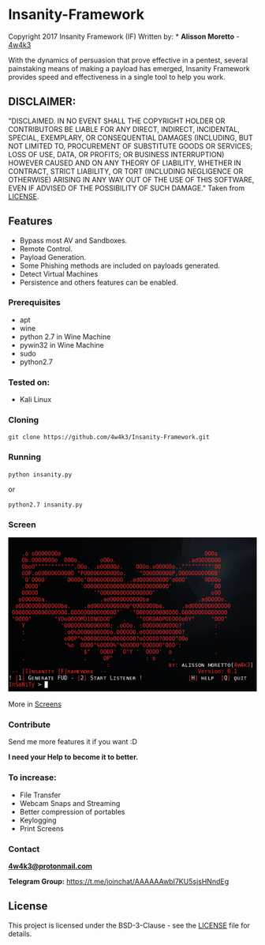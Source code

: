 # Insanity-Framework
Copyright 2017 Insanity Framework (IF)
Written by: * **Alisson Moretto** - [4w4k3](https://github.com/4w4k3)

With the dynamics of persuasion that prove effective in a pentest, several painstaking means of making a payload has emerged, Insanity Framework provides speed and effectiveness in a single tool to help you work.

## DISCLAIMER: 

"DISCLAIMED. IN NO EVENT SHALL THE COPYRIGHT HOLDER OR CONTRIBUTORS BE LIABLE
FOR ANY DIRECT, INDIRECT, INCIDENTAL, SPECIAL, EXEMPLARY, OR CONSEQUENTIAL
DAMAGES (INCLUDING, BUT NOT LIMITED TO, PROCUREMENT OF SUBSTITUTE GOODS OR
SERVICES; LOSS OF USE, DATA, OR PROFITS; OR BUSINESS INTERRUPTION) HOWEVER
CAUSED AND ON ANY THEORY OF LIABILITY, WHETHER IN CONTRACT, STRICT LIABILITY,
OR TORT (INCLUDING NEGLIGENCE OR OTHERWISE) ARISING IN ANY WAY OUT OF THE USE
OF THIS SOFTWARE, EVEN IF ADVISED OF THE POSSIBILITY OF SUCH DAMAGE."
Taken from [LICENSE](LICENSE).

## Features 

- Bypass most AV and Sandboxes.
- Remote Control.
- Payload Generation.
- Some Phishing methods are included on payloads generated.
- Detect Virtual Machines
- Persistence and others features can be enabled.

### Prerequisites

* apt
* wine
* python 2.7 in Wine Machine
* pywin32 in Wine Machine
* sudo
* python2.7

### Tested on:

* Kali Linux

### Cloning
```
git clone https://github.com/4w4k3/Insanity-Framework.git
```

### Running
```
python insanity.py
```
or
```
python2.7 insanity.py
```

### Screen
![Shot](https://github.com/4w4k3/Insanity-Framework/blob/master/Screens/shot.png)

More in [Screens](Screens)

### Contribute
Send me more features it if you want :D

**I need your Help to become it to better.**

### To increase:
- File Transfer
- Webcam Snaps and Streaming
- Better compression of portables
- Keylogging
- Print Screens

### Contact
**4w4k3@protonmail.com**

**Telegram Group:** https://t.me/joinchat/AAAAAAwbI7KU5sjsHNndEg

## License

This project is licensed under the BSD-3-Clause - see the [LICENSE](LICENSE) file for details.

